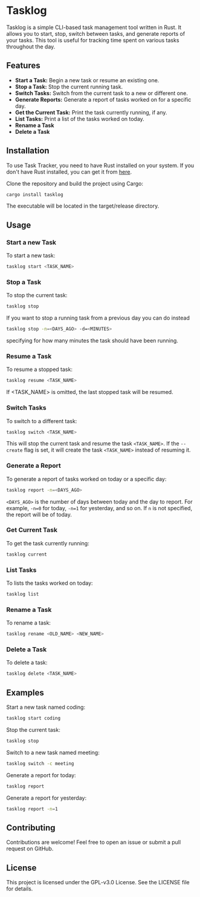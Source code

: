 # Tasklog

Tasklog is a simple CLI-based task management tool written in Rust. It allows you to start, stop, switch between tasks, and generate reports of your tasks. This tool is useful for tracking time spent on various tasks throughout the day.

## Features

- **Start a Task:** Begin a new task or resume an existing one.
- **Stop a Task:** Stop the current running task.
- **Switch Tasks:** Switch from the current task to a new or different one.
- **Generate Reports:** Generate a report of tasks worked on for a specific day.
- **Get the Current Task:** Print the task currently running, if any.
- **List Tasks:** Print a list of the tasks worked on today.
- **Rename a Task**
- **Delete a Task**

## Installation

To use Task Tracker, you need to have Rust installed on your system. If you don't have Rust installed, you can get it from [here](https://www.rust-lang.org/).

Clone the repository and build the project using Cargo:

```sh
cargo install tasklog
```
The executable will be located in the target/release directory.

## Usage

### Start a new Task

To start a new task:
```sh
tasklog start <TASK_NAME>
```

### Stop a Task

To stop the current task:
```sh
tasklog stop
```

If you want to stop a running task from a previous day you can do instead
```sh
tasklog stop -n=<DAYS_AGO> -d=<MINUTES>
```
specifying for how many minutes the task should have been running.

### Resume a Task

To resume a stopped task:
```sh
tasklog resume <TASK_NAME>
```
If <TASK_NAME> is omitted, the last stopped task will be resumed.

### Switch Tasks

To switch to a different task:
```sh
tasklog switch <TASK_NAME>
```
This will stop the current task and resume the task `<TASK_NAME>`.
If the `--create` flag is set, it will create the task `<TASK_NAME>` instead of resuming it.

### Generate a Report

To generate a report of tasks worked on today or a specific day:
```sh
tasklog report -n=<DAYS_AGO>
```
`<DAYS_AGO>` is the number of days between today and the day to report. For example, `-n=0` for today, `-n=1` for yesterday, and so on.
If `n` is not specified, the report will be of today.

### Get Current Task

To get the task currently running:
```sh
tasklog current
```

### List Tasks

To lists the tasks worked on today:
```sh
tasklog list
```

### Rename a Task

To rename a task:
```sh
tasklog rename <OLD_NAME> <NEW_NAME>
```

### Delete a Task

To delete a task:
```sh
tasklog delete <TASK_NAME>
```


## Examples

Start a new task named coding:
```sh
tasklog start coding
```

Stop the current task:
```sh
tasklog stop
```

Switch to a new task named meeting:
```sh
tasklog switch -c meeting
```

Generate a report for today:
```sh
tasklog report
```

Generate a report for yesterday:
```sh
tasklog report -n=1
```

## Contributing
Contributions are welcome! Feel free to open an issue or submit a pull request on GitHub.

## License
This project is licensed under the GPL-v3.0 License. See the LICENSE file for details.
